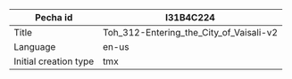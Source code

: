 |Pecha id | I31B4C224
| --- | --- 
|Title | Toh_312-Entering_the_City_of_Vaisali-v2 
|Language | en-us
|Initial creation type | tmx